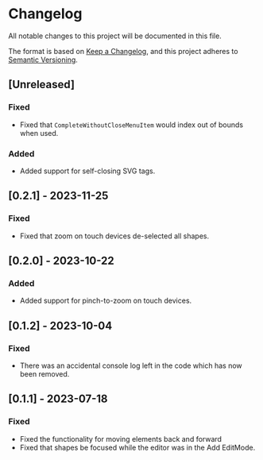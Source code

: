 # Changelog
All notable changes to this project will be documented in this file.

The format is based on [Keep a Changelog](https://keepachangelog.com/en/1.0.0/),
and this project adheres to [Semantic Versioning](https://semver.org/spec/v2.0.0.html).

## [Unreleased]
### Fixed
- Fixed that `CompleteWithoutCloseMenuItem` would index out of bounds when used.
### Added
- Added support for self-closing SVG tags.

## [0.2.1] - 2023-11-25
### Fixed
- Fixed that zoom on touch devices de-selected all shapes.

## [0.2.0] - 2023-10-22
### Added
- Added support for pinch-to-zoom on touch devices.

## [0.1.2] - 2023-10-04
### Fixed
- There was an accidental console log left in the code which has now been removed.

## [0.1.1] - 2023-07-18
### Fixed
- Fixed the functionality for moving elements back and forward
- Fixed that shapes be focused while the editor was in the Add EditMode.
